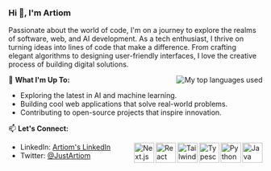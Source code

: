 ### Hi 👋, I'm Artiom
Passionate about the world of code, I'm on a journey to explore the realms of software, web, and AI development. As a tech enthusiast, I thrive on turning ideas into lines of code that make a difference. From crafting elegant algorithms to designing user-friendly interfaces, I love the creative process of building digital solutions.

<img align="right" alt="My top languages used" src="https://github-readme-stats.vercel.app/api/top-langs/?username=JustArtiom&theme=github_dark&show_icons=true&layout=compact" />  

🌟 **What I'm Up To:**
- Exploring the latest in AI and machine learning.
- Building cool web applications that solve real-world problems.
- Contributing to open-source projects that inspire innovation.

📫 **Let's Connect:**

<img align="right" alt="Java" width="40px" src="https://skillicons.dev/icons?i=java" />
<img align="right" alt="Python" width="40px" src="https://skillicons.dev/icons?i=py" />
<img align="right" alt="Typescript" width="40px" src="https://skillicons.dev/icons?i=ts" />
<img align="right" alt="Tailwind CSS" width="40px" src="https://skillicons.dev/icons?i=tailwind" />
<img align="right" alt="React" width="40px" src="https://skillicons.dev/icons?i=react" />
<img align="right" alt="Next.js" width="40px" src="https://skillicons.dev/icons?i=nextjs" />
  
- LinkedIn: [Artiom's LinkedIn](https://www.linkedin.com/in/just-artiom/)
- Twitter: [@JustArtiom](https://twitter.com/JustArtiom)
